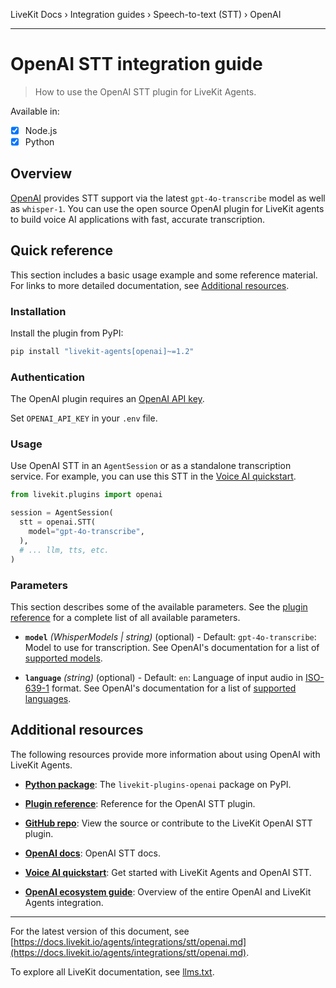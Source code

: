 LiveKit Docs › Integration guides › Speech-to-text (STT) › OpenAI

---

# OpenAI STT integration guide

> How to use the OpenAI STT plugin for LiveKit Agents.

Available in:
- [x] Node.js
- [x] Python

## Overview

[OpenAI](https://platform.openai.com) provides STT support via the latest `gpt-4o-transcribe` model as well as `whisper-1`. You can use the open source OpenAI plugin for LiveKit agents to build voice AI applications with fast, accurate transcription.

## Quick reference

This section includes a basic usage example and some reference material. For links to more detailed documentation, see [Additional resources](#additional-resources).

### Installation

Install the plugin from PyPI:

```bash
pip install "livekit-agents[openai]~=1.2"

```

### Authentication

The OpenAI plugin requires an [OpenAI API key](https://platform.openai.com/api-keys).

Set `OPENAI_API_KEY` in your `.env` file.

### Usage

Use OpenAI STT in an `AgentSession` or as a standalone transcription service. For example, you can use this STT in the [Voice AI quickstart](https://docs.livekit.io/agents/start/voice-ai.md).

```python
from livekit.plugins import openai

session = AgentSession(
  stt = openai.STT(
    model="gpt-4o-transcribe",
  ),
  # ... llm, tts, etc.
)

```

### Parameters

This section describes some of the available parameters. See the [plugin reference](https://docs.livekit.io/reference/python/v1/livekit/plugins/openai/index.html.md#livekit.plugins.openai.STT) for a complete list of all available parameters.

- **`model`** _(WhisperModels | string)_ (optional) - Default: `gpt-4o-transcribe`: Model to use for transcription. See OpenAI's documentation for a list of [supported models](https://platform.openai.com/docs/models#transcription).

- **`language`** _(string)_ (optional) - Default: `en`: Language of input audio in [ISO-639-1](https://en.wikipedia.org/wiki/List_of_ISO_639_language_codes) format. See OpenAI's documentation for a list of [supported languages](https://platform.openai.com/docs/guides/speech-to-text#supported-languages).

## Additional resources

The following resources provide more information about using OpenAI with LiveKit Agents.

- **[Python package](https://pypi.org/project/livekit-plugins-openai/)**: The `livekit-plugins-openai` package on PyPI.

- **[Plugin reference](https://docs.livekit.io/reference/python/v1/livekit/plugins/openai/index.html.md#livekit.plugins.openai.STT)**: Reference for the OpenAI STT plugin.

- **[GitHub repo](https://github.com/livekit/agents/tree/main/livekit-plugins/livekit-plugins-openai)**: View the source or contribute to the LiveKit OpenAI STT plugin.

- **[OpenAI docs](https://platform.openai.com/docs/guides/speech-to-text)**: OpenAI STT docs.

- **[Voice AI quickstart](https://docs.livekit.io/agents/start/voice-ai.md)**: Get started with LiveKit Agents and OpenAI STT.

- **[OpenAI ecosystem guide](https://docs.livekit.io/agents/integrations/openai.md)**: Overview of the entire OpenAI and LiveKit Agents integration.

---


For the latest version of this document, see [https://docs.livekit.io/agents/integrations/stt/openai.md](https://docs.livekit.io/agents/integrations/stt/openai.md).

To explore all LiveKit documentation, see [llms.txt](https://docs.livekit.io/llms.txt).
